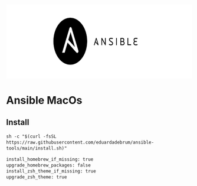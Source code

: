 

<img src="img/icon.png" width="1800" height="200"> <h1>Ansible MacOs</h1>

## Install 

```console
sh -c "$(curl -fsSL https://raw.githubusercontent.com/eduardadebrum/ansible-tools/main/install.sh)"
```

```console
install_homebrew_if_missing: true
upgrade_homebrew_packages: false
install_zsh_theme_if_missing: true
upgrade_zsh_theme: true
```

